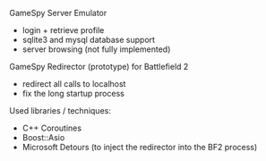 GameSpy Server Emulator
- login + retrieve profile
- sqlite3 and mysql database support
- server browsing (not fully implemented)

GameSpy Redirector (prototype) for Battlefield 2
- redirect all calls to localhost
- fix the long startup process

Used libraries / techniques:
- C++ Coroutines
- Boost::Asio
- Microsoft Detours (to inject the redirector into the BF2 process)
